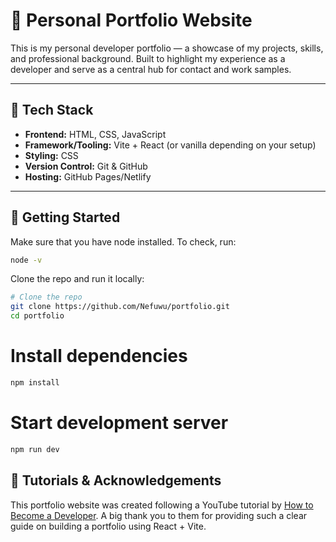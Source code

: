 # 💼 Personal Portfolio Website

This is my personal developer portfolio — a showcase of my projects, skills, and professional background. Built to highlight my experience as a developer and serve as a central hub for contact and work samples.

---




## 🧰 Tech Stack

- **Frontend:** HTML, CSS, JavaScript  
- **Framework/Tooling:** Vite + React (or vanilla depending on your setup)  
- **Styling:** CSS 
- **Version Control:** Git & GitHub  
- **Hosting:** GitHub Pages/Netlify

---



## 🚀 Getting Started
Make sure that you have node installed. To check, run:
```bash
node -v
```

Clone the repo and run it locally:
```bash
# Clone the repo
git clone https://github.com/Nefuwu/portfolio.git
cd portfolio
```

# Install dependencies
```sh
npm install
```

# Start development server
```sh
npm run dev
```

## 🎥 Tutorials & Acknowledgements

This portfolio website was created following a YouTube tutorial by [How to Become a Developer](https://www.youtube.com/watch?v=ZpIel9cv4Jk). A big thank you to them for providing such a clear guide on building a portfolio using React + Vite.
